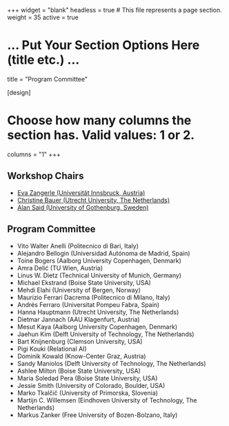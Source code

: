 +++
widget = "blank"
headless = true  # This file represents a page section.
weight = 35 
active = true

# ... Put Your Section Options Here (title etc.) ...
title = "Program Committee"

[design]
  # Choose how many columns the section has. Valid values: 1 or 2.
  columns = "1"
+++

<h2>Workshop Chairs</h2>
  
* [Eva Zangerle (Universität Innsbruck, Austria)](http://evazangerle.at) 
* [Christine Bauer (Utrecht University, The Netherlands)](https://christinebauer.eu/)
* [Alan Said (University of Gothenburg, Sweden)](http://alansaid.com)

<h2>Program Committee</h2>

* Vito Walter Anelli (Politecnico di Bari, Italy)
* Alejandro Bellogin (Universidad Autónoma de Madrid, Spain)
* Toine Bogers (Aalborg University Copenhagen, Denmark)
* Amra Delić (TU Wien, Austria)
* Linus W. Dietz (Technical University of Munich, Germany)
* Michael Ekstrand (Boise State University, USA)
* Mehdi Elahi (University of Bergen, Norway)
* Maurizio Ferrari Dacrema (Politecnico di Milano, Italy)
* Andrés Ferraro (Universitat Pompeu Fabra, Spain)
* Hanna Hauptmann (Utrecht University, The Netherlands)
* Dietmar Jannach (AAU Klagenfurt, Austria)
* Mesut Kaya (Aalborg University Copenhagen, Denmark)
* Jaehun Kim (Delft University of Technology, The Netherlands)
* Bart Knijnenburg (Clemson University, USA)
* Pigi Kouki (Relational AI)
* Dominik Kowald (Know-Center Graz, Austria)
* Sandy Maniolos (Delft University of Technology, The Netherlands)
* Ashlee Milton (Boise State University, USA)
* Maria Soledad Pera (Boise State University, USA)
* Jessie Smith (University of Colorado, Boulder, USA)
* Marko Tkalčič (University of Primorska, Slovenia)
* Martijn C. Willemsen (Eindhoven University of Technology, The Netherlands)
* Markus Zanker (Free University of Bozen-Bolzano, Italy)
<!-- * Konstantina Christakopoulou (Google) -->
                                                                                                                                                                 
